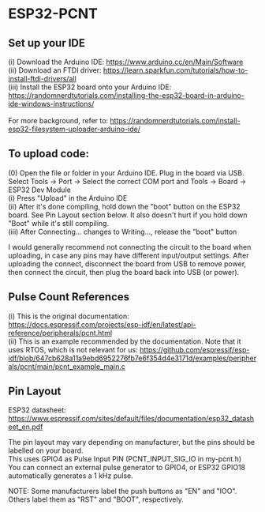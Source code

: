 # ESP32-PCNT

## Set up your IDE
(i) Download the Arduino IDE: https://www.arduino.cc/en/Main/Software <br>
(ii) Download an FTDI driver: https://learn.sparkfun.com/tutorials/how-to-install-ftdi-drivers/all <br>
(iii) Install the ESP32 board onto your Arduino IDE: https://randomnerdtutorials.com/installing-the-esp32-board-in-arduino-ide-windows-instructions/ <br><br>
For more background, refer to: https://randomnerdtutorials.com/install-esp32-filesystem-uploader-arduino-ide/

## To upload code:
(0) Open the file or folder in your Arduino IDE. Plug in the board via USB. Select Tools -> Port -> Select the correct COM port and Tools -> Board -> ESP32 Dev Module <br>
(i) Press "Upload" in the Arduino IDE<br>
(ii) After it's done compiling, hold down the "boot" button on the ESP32 board. See Pin Layout section below. It also doesn't hurt if you hold down "Boot" while it's still compiling.<br>
(iii) After Connecting... changes to Writing..., release the "boot" button<br>

I would generally recommend not connecting the circuit to the board when uploading, in case any pins may have different input/output settings. After uploading the connect, disconnect the board from USB to remove power, then connect the circuit, then plug the board back into USB (or power).

## Pulse Count References

(i) This is the original documentation: https://docs.espressif.com/projects/esp-idf/en/latest/api-reference/peripherals/pcnt.html <br>
(ii) This is an example recommended by the documentation. Note that it uses RTOS, which is not relevant for us: https://github.com/espressif/esp-idf/blob/647cb628a11a9ebd6952276fb7e6f354d4e3171d/examples/peripherals/pcnt/main/pcnt_example_main.c <br>


## Pin Layout 

ESP32 datasheet: https://www.espressif.com/sites/default/files/documentation/esp32_datasheet_en.pdf <br>

The pin layout may vary depending on manufacturer, but the pins should be labelled on your board. <br>
This uses GPIO4 as Pulse Input PIN (PCNT_INPUT_SIG_IO in my-pcnt.h) <br>
You can connect an external pulse generator to GPIO4, or ESP32 GPIO18 automatically generates a 1 kHz pulse. <br>

NOTE: Some manufacturers label the push buttons as "EN" and "IOO". Others label them as "RST" and "BOOT", respectively.
